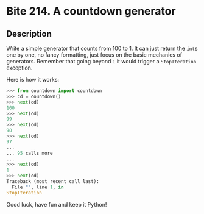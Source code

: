 # Bite 214. A countdown generator

## Description

Write a simple generator that counts from 100 to 1. It can just return the `int`s one by one, no fancy formatting, just focus on the basic mechanics of generators. Remember that going beyond `1` it would trigger a `StopIteration` exception.

Here is how it works:

```python
>>> from countdown import countdown
>>> cd = countdown()
>>> next(cd)
100
>>> next(cd)
99
>>> next(cd)
98
>>> next(cd)
97
...
... 95 calls more
...
>>> next(cd)
1
>>> next(cd)
Traceback (most recent call last):
  File "", line 1, in 
StopIteration
```

Good luck, have fun and keep it Python!